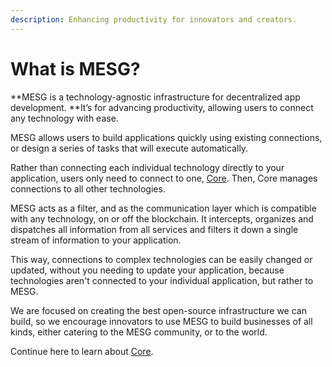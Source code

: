 ```yaml
---
description: Enhancing productivity for innovators and creators.
---
```


# What is MESG?

**MESG is a technology-agnostic infrastructure for decentralized app development. **It’s for advancing productivity, allowing users to connect any technology with ease.

MESG allows users to build applications quickly using existing connections, or design a series of tasks that will execute automatically.

Rather than connecting each individual technology directly to your application, users only need to connect to one, [Core](mesg-core.md). Then, Core manages connections to all other technologies.

MESG acts as a filter, and as the communication layer which is compatible with any technology, on or off the blockchain. It intercepts, organizes and dispatches all information from all services and filters it down a single stream of information to your application.  
  
This way, connections to complex technologies can be easily changed or updated, without you needing to update your application, because technologies aren't connected to your individual application, but rather to MESG. 

We are focused on creating the best open-source infrastructure we can build, so we encourage innovators to use MESG to build businesses of all kinds, either catering to the MESG community, or to the world. 

Continue here to learn about [Core](mesg-core.md).

